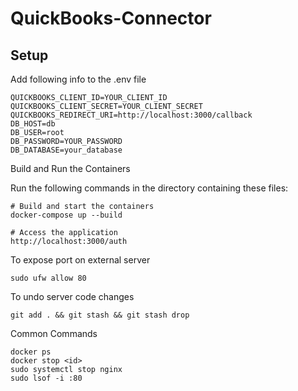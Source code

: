 # QuickBooks-Connector

## Setup
Add following info to the .env file
```
QUICKBOOKS_CLIENT_ID=YOUR_CLIENT_ID
QUICKBOOKS_CLIENT_SECRET=YOUR_CLIENT_SECRET
QUICKBOOKS_REDIRECT_URI=http://localhost:3000/callback
DB_HOST=db
DB_USER=root
DB_PASSWORD=YOUR_PASSWORD
DB_DATABASE=your_database
```

Build and Run the Containers

Run the following commands in the directory containing these files:
```
# Build and start the containers
docker-compose up --build

# Access the application
http://localhost:3000/auth
```

To expose port on external server
```
sudo ufw allow 80

```

To undo server code changes
```
git add . && git stash && git stash drop
```

Common Commands
```
docker ps
docker stop <id>
sudo systemctl stop nginx
sudo lsof -i :80
```